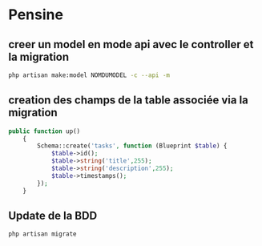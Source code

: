 # Pensine
## creer un model en mode api avec le controller et la migration

```sh
php artisan make:model NOMDUMODEL -c --api -m
```

## creation des champs de la table associée via la migration

```php
public function up()
    {
        Schema::create('tasks', function (Blueprint $table) {
            $table->id();
            $table->string('title',255);
            $table->string('description',255);
            $table->timestamps();
        });
    }
```

## Update de la BDD

```sh
php artisan migrate
```



